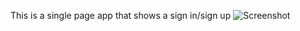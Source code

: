 This is a single page app that shows a sign in/sign up 
![Screenshot](https://user-images.githubusercontent.com/66229720/127385687-7e710a47-7a3b-4868-bae9-0002e8e751b3.png)
